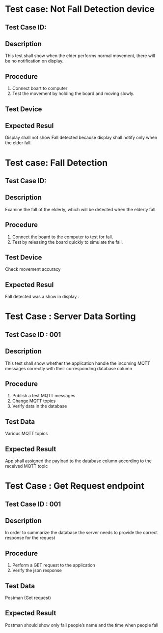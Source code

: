 # Test case: Not Fall Detection device
## Test Case ID: 
## Description
This test shall show when the elder performs normal movement, there will be no notification on display.
## Procedure
1. Connect boart to computer
2. Test the movement by holding the board and moving slowly.
## Test Device

## Expected Resul
Display shall not show Fall detected because display shall notify only when the elder fall.


# Test case: Fall Detection
## Test Case ID: 
## Description
Examine the fall of the elderly, which will be detected when the elderly fall.
## Procedure
1. Connect the board to the computer to test for fall.
2. Test by releasing the board quickly to simulate the fall.
## Test Device
Check movement accuracy
## Expected Resul
Fall detected was a show in display .


# Test Case : Server Data Sorting
## Test Case ID : 001
## Description
This test shall show whether the application handle the incoming MQTT messages correctly with their corresponding database column
## Procedure
1. Publish a test MQTT messages
2. Change MQTT topics
3. Verify data in the database
## Test Data
Various MQTT topics
## Expected Result
App shall assigned the payload to the database column according to the received MQTT topic


# Test Case : Get Request endpoint
## Test Case ID : 001
## Description
In order to summarize the database the server needs to provide the correct response for the request
## Procedure
1. Perform a GET request to the application
2. Verify the json response
## Test Data
Postman (Get request)
## Expected Result
Postman should show only fall people’s name and the time when people fall
